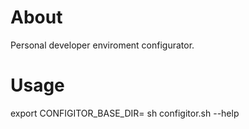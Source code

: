 About
====

Personal developer enviroment configurator.

Usage
=====

export CONFIGITOR_BASE_DIR=<configitor absolute path>
sh configitor.sh --help
